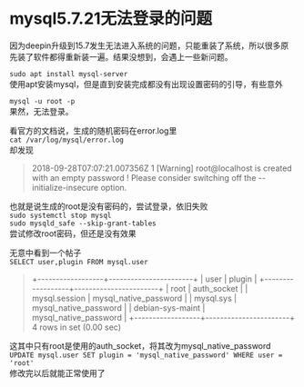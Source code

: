 # mysql5.7.21无法登录的问题
<p>因为deepin升级到15.7发生无法进入系统的问题，只能重装了系统，所以很多原先装了软件都得重新装一遍。结果没想到，会遇上一些新问题。</p>
<p><code>sudo apt install mysql-server</code><br>
使用apt安装mysql，但是直到安装完成都没有出现设置密码的引导，有些意外</p>
<p><code>mysql -u root -p</code><br>
果然，无法登录。</p>
<p>看官方的文档说，生成的随机密码在error.log里<br>
<code>cat /var/log/mysql/error.log</code><br>
却发现</p>

> 2018-09-28T07:07:21.007356Z 1 [Warning] root@localhost is created with an empty password ! Please consider switching off the --initialize-insecure option.

<p>也就是说生成的root是没有密码的，尝试登录，依旧失败<br>
<code>sudo systemctl stop mysql</code><br>
<code>sudo mysqld_safe --skip-grant-tables</code><br>
尝试修改root密码，但还是没有效果</p>
<p>无意中看到一个帖子<br>
<code>SELECT user,plugin FROM mysql.user</code></p>

> +------------------+-----------------------+
| user             | plugin                |
+------------------+-----------------------+
| root             | auth_socket |
| mysql.session    | mysql_native_password |
| mysql.sys        | mysql_native_password |
| debian-sys-maint | mysql_native_password |
+------------------+-----------------------+
4 rows in set (0.00 sec)
<p>这其中只有root是使用的auth_socket，将其改为mysql_native_password<br>
<code>UPDATE mysql.user SET plugin = 'mysql_native_password' WHERE user = 'root'</code><br>
修改完以后就能正常使用了
</p>




